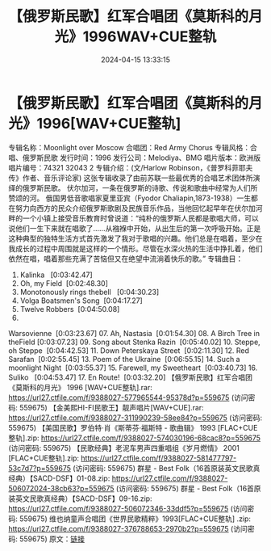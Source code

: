 ﻿---
title: 【俄罗斯民歌】红军合唱团《莫斯科的月光》1996WAV+CUE整轨
date: 2024-04-15 13:33:15
categories: WAV车载音乐、镜像
tags: 华语中文
---
# 【俄罗斯民歌】红军合唱团《莫斯科的月光》1996[WAV+CUE整轨]

专辑名称：Moonlight over Moscow
合唱团：Red Army Chorus
专辑风格：合唱、俄罗斯民歌
发行时间：1996
发行公司：Melodiya、BMG
唱片版本：欧洲版
唱片编号：74321 32043 2
专辑介绍：(文/Harlow Robinson，《普罗科菲耶夫传》作者、音乐评论家)
这张专辑收录了由前苏联一些最优秀的合唱艺术团体所演绎的俄罗斯民歌。
伏尔加河，一条在俄罗斯的诗歌、传说和歌曲中经常为人们所赞颂的河。
俄国男低音歌唱家夏里亚宾（Fyodor
Chaliapin,1873-1938）一生都在努力向西方的民众介绍俄罗斯歌剧及民族音乐作品，当他回忆起早年在伏尔加河畔的一个小镇上接受音乐教育时曾说道：“纯朴的俄罗斯人民都是歌唱大师，可以说他们一生下来就在唱歌了……从襁褓中开始，从出生后的第一次呼吸开始。正是这种典型的独特生活方式首先激发了我对于歌唱的兴趣。他们总是在唱着，至少在我成长的过程中周围就是这样的一个情形。尽管在水深火热的生活中挣扎着，他们依然在唱，唱着那些充满了苦恼但又在绝望中流淌着快乐的歌。”
专辑曲目：
01. Kalinka   [0:03:42.47]
02. Oh, my
Field  [0:02:48.30]
03. Monotonously rings
thebell   [0:04:30.23]
04. Volga Boatsmen's
Song  [0:04:17.27]
05. Twelve
Robbers  [0:04:50.08]
06.
Warsovienne  [0:03:23.67]
07. Ah,
Nastasia  [0:01:54.30]
08. A Birch Tree in theField
[0:03:07.23]
09. Song about Stenka
Razin  [0:05:40.02]
10. Steppe, oh
Steppe  [0:04:42.53]
11. Down Peterskaya
Street  [0:02:11.30]
12. Red
Sarafan  [0:02:55.45]
13. Poem of the
Ukraine  [0:06:55.15]
14. Such a moonlight
Night  [0:03:55.37]
15. Farewell, my
Sweetheart  [0:03:40.73]
16. Suliko   [0:04:53.47]
17. En
Route!  [0:03:32.20]
【俄罗斯民歌】红军合唱团《莫斯科的月光》 1996 [WAV+CUE整轨].rar: https://url27.ctfile.com/f/9388027-577965544-95378d?p=559675
(访问密码: 559675)
【金美熙HI-FI民歌王】靓声唱片[WAV+CUE].rar: https://url27.ctfile.com/f/9388027-311990239-58ee84?p=559675
(访问密码: 559675)
【美国民歌】罗伯特·肖《斯蒂芬·福斯特 - 歌曲辑》 1993 [FLAC+CUE整轨].zip: https://url27.ctfile.com/f/9388027-574030196-68cac8?p=559675
(访问密码: 559675)
【民歌经典】老泥车男声四重唱组《岁月燃情》 2001 [FLAC+CUE整轨].zip: https://url27.ctfile.com/f/9388027-581477797-53c7d7?p=559675
(访问密码: 559675)
群星 - Best Folk（16首原装英文民歌真经典）【SACD-DSF】01-08.zip: https://url27.ctfile.com/f/9388027-506072024-38cb63?p=559675
(访问密码: 559675)
群星 - Best Folk（16首原装英文民歌真经典）【SACD-DSF】09-16.zip: https://url27.ctfile.com/f/9388027-506072346-33ddf5?p=559675
(访问密码: 559675)
维也纳童声合唱团《世界民歌精粹》1993[FLAC+CUE整轨] .zip: https://url27.ctfile.com/f/9388027-376788653-2970b2?p=559675
(访问密码: 559675)
原文：[链接](https://blog.sina.com.cn/s/blog_1647c7e760103155w.html)